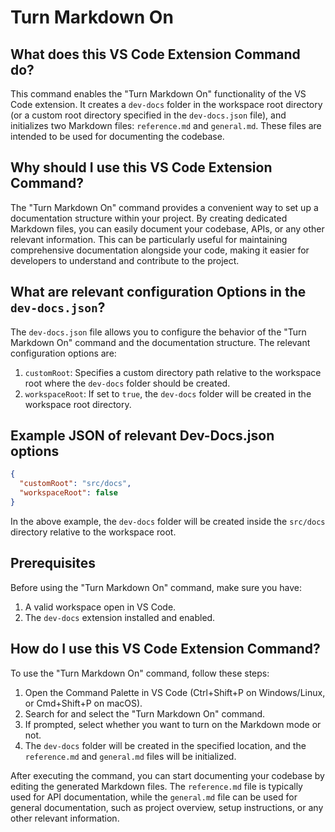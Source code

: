 
  
  # **Turn Markdown On**

## What does this VS Code Extension Command do?

This command enables the "Turn Markdown On" functionality of the VS Code extension. It creates a `dev-docs` folder in the workspace root directory (or a custom root directory specified in the `dev-docs.json` file), and initializes two Markdown files: `reference.md` and `general.md`. These files are intended to be used for documenting the codebase.

## Why should I use this VS Code Extension Command?

The "Turn Markdown On" command provides a convenient way to set up a documentation structure within your project. By creating dedicated Markdown files, you can easily document your codebase, APIs, or any other relevant information. This can be particularly useful for maintaining comprehensive documentation alongside your code, making it easier for developers to understand and contribute to the project.

## What are relevant configuration Options in the `dev-docs.json`?

The `dev-docs.json` file allows you to configure the behavior of the "Turn Markdown On" command and the documentation structure. The relevant configuration options are:

1. `customRoot`: Specifies a custom directory path relative to the workspace root where the `dev-docs` folder should be created.
2. `workspaceRoot`: If set to `true`, the `dev-docs` folder will be created in the workspace root directory.

## Example JSON of relevant Dev-Docs.json options

```json
{
  "customRoot": "src/docs",
  "workspaceRoot": false
}
```

In the above example, the `dev-docs` folder will be created inside the `src/docs` directory relative to the workspace root.

## Prerequisites

Before using the "Turn Markdown On" command, make sure you have:

1. A valid workspace open in VS Code.
2. The `dev-docs` extension installed and enabled.

## How do I use this VS Code Extension Command?

To use the "Turn Markdown On" command, follow these steps:

1. Open the Command Palette in VS Code (Ctrl+Shift+P on Windows/Linux, or Cmd+Shift+P on macOS).
2. Search for and select the "Turn Markdown On" command.
3. If prompted, select whether you want to turn on the Markdown mode or not.
4. The `dev-docs` folder will be created in the specified location, and the `reference.md` and `general.md` files will be initialized.

After executing the command, you can start documenting your codebase by editing the generated Markdown files. The `reference.md` file is typically used for API documentation, while the `general.md` file can be used for general documentation, such as project overview, setup instructions, or any other relevant information.
  
  